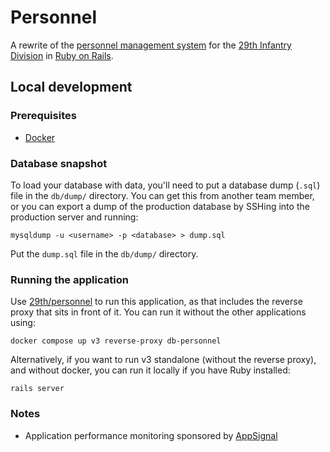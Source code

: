 # Personnel

A rewrite of the [personnel management system](https://github.com/29th/personnel) for the [29th Infantry Division](http://29th.org) in [Ruby on Rails](https://rubyonrails.org).

## Local development

### Prerequisites
- [Docker](https://docs.docker.com/install/)

### Database snapshot
To load your database with data, you'll need to put a database dump (`.sql`) file in the `db/dump/`
directory. You can get this from another team member, or you can export a dump of the production
database by SSHing into the production server and running:

```
mysqldump -u <username> -p <database> > dump.sql
```

Put the `dump.sql` file in the `db/dump/` directory.

### Running the application
Use [29th/personnel](https://github.com/29th/personnel) to run this application,
as that includes the reverse proxy that sits in front of it. You can run it
without the other applications using:

```
docker compose up v3 reverse-proxy db-personnel
```

Alternatively, if you want to run v3 standalone (without the reverse proxy), and
without docker, you can run it locally if you have Ruby installed:

```
rails server
```

### Notes
* Application performance monitoring sponsored by [AppSignal](https://www.appsignal.com/)
